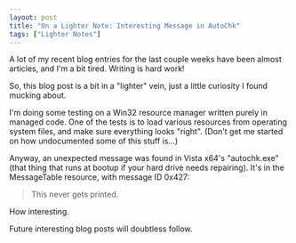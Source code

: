 ```yaml
---
layout: post
title: "On a Lighter Note: Interesting Message in AutoChk"
tags: ["Lighter Notes"]
---
```



A lot of my recent blog entries for the last couple weeks have been almost articles, and I'm a bit tired. Writing is hard work!





So, this blog post is a bit in a "lighter" vein, just a little curiosity I found mucking about.





I'm doing some testing on a Win32 resource manager written purely in managed code. One of the tests is to load various resources from operating system files, and make sure everything looks "right". (Don't get me started on how undocumented some of this stuff is...)





Anyway, an unexpected message was found in Vista x64's "autochk.exe" (that thing that runs at bootup if your hard drive needs repairing). It's in the MessageTable resource, with message ID 0x427:



> This never gets printed.




How interesting.





Future interesting blog posts will doubtless follow.

